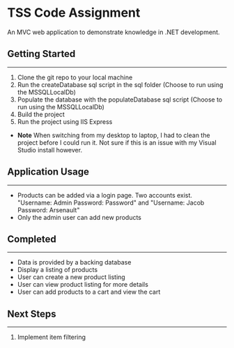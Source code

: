 ﻿# TSS Code Assignment
An MVC web application to demonstrate knowledge in .NET development.

## Getting Started
------------
1)	Clone the git repo to your local machine
2)	Run the createDatabase sql script in the sql folder (Choose to run using the MSSQLLocalDb)
3)	Populate the database with the populateDatabase sql script (Choose to run using the MSSQLLocalDb)
4)	Build the project
5)	Run the project using IIS Express
-	**Note** When switching from my desktop to laptop, I had to clean the project before I could run it.  Not sure if this is an issue with my Visual Studio install however.

## Application Usage
------------
-	Products can be added via a login page.  Two accounts exist.  "Username: Admin Password: Password" and "Username: Jacob Password: Arsenault"
-	Only the admin user can add new products


## Completed
------------
-	Data is provided by a backing database
-	Display a listing of products
-	User can create a new product listing
-	User can view product listing for more details
-	User can add products to a cart and view the cart

## Next Steps
-------------
1)	Implement item filtering
